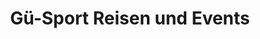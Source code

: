 ---
title: "Gü-Sport Reisen und Events"
url: /wilkau-hasslau/gue-sport-reisen-und-events/
shop: Reisebüro
---